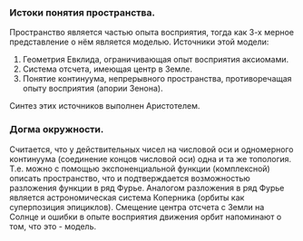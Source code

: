 ### Истоки понятия пространства.

Пространство является частью опыта восприятия, тогда как 3-х мерное представление о нём является моделью. Источники этой модели:
1. Геометрия Евклида, ограничивающая опыт восприятия аксиомами.
2. Система отсчета, имеющая центр в Земле. 
3. Понятие континуума, непрерывного пространства, противоречащая опыту восприятия (апории Зенона).

Синтез этих источников выполнен Аристотелем. 

### Догма окружности. 

Считается, что у действительных чисел на числовой оси и одномерного континуума (соединение концов числовой оси) одна и та же топология. 
Т.е. можно с помощью экспоненциальной функции (комплексной) описать пространство, что и подтверждается возможностью разложения функции в ряд Фурье. 
Аналогом разложения в ряд Фурье является астрономическая система Коперника (орбиты как суперпозиция эпициклов). 
Смещение центра отсчета с Земли на Солнце и ошибки в опыте восприятия движения орбит напоминают о том, что это - модель. 
